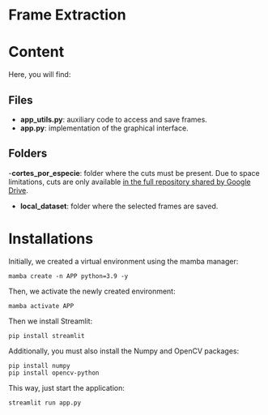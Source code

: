 # Frame Extraction

# Content

Here, you will find:

## Files

- __app_utils.py__: auxiliary code to access and save frames.
- __app.py__: implementation of the graphical interface.

## Folders

-__cortes_por_especie__: folder where the cuts must be present. Due to space limitations, cuts are only available [in the full repository shared by Google Drive](https://drive.google.com/drive/folders/12ueqV4UuxU2ebdD4YYV4xpQZ3hxHhIk-?usp=drive_link).
- __local_dataset__: folder where the selected frames are saved.


# Installations

Initially, we created a virtual environment using the mamba manager:

```
mamba create -n APP python=3.9 -y
```

Then, we activate the newly created environment:

```
mamba activate APP
```

Then we install Streamlit:

```
pip install streamlit
```

Additionally, you must also install the Numpy and OpenCV packages:

```
pip install numpy
pip install opencv-python
```

This way, just start the application:

```
streamlit run app.py
```
